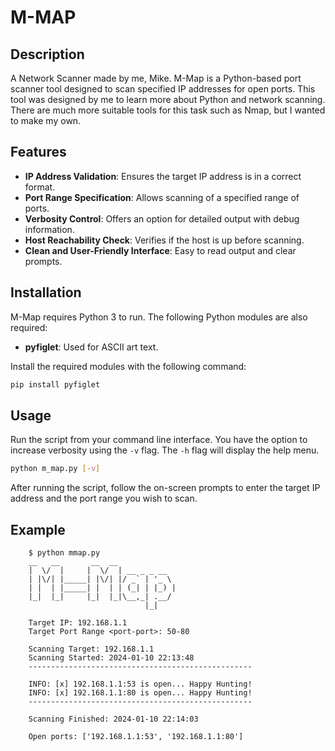 # M-MAP

## Description

A Network Scanner made by me, Mike.
M-Map is a Python-based port scanner tool designed to scan specified IP addresses for open ports. This tool was designed by me to learn more about Python and network scanning. There are much more suitable tools for this task such as Nmap, but I wanted to make my own.

## Features

- **IP Address Validation**: Ensures the target IP address is in a correct format.
- **Port Range Specification**: Allows scanning of a specified range of ports.
- **Verbosity Control**: Offers an option for detailed output with debug information.
- **Host Reachability Check**: Verifies if the host is up before scanning.
- **Clean and User-Friendly Interface**: Easy to read output and clear prompts.

## Installation

M-Map requires Python 3 to run. The following Python modules are also required:

- **pyfiglet**: Used for ASCII art text.

Install the required modules with the following command:

```bash
pip install pyfiglet
```

## Usage

Run the script from your command line interface. You have the option to increase verbosity using the `-v` flag. The `-h` flag will display the help menu.

```bash
python m_map.py [-v]
```

After running the script, follow the on-screen prompts to enter the target IP address and the port range you wish to scan.

## Example

```console
    $ python mmap.py
    __   __       __  __
    |  \/  |     |  \/  | __ _ _ __
    | |\/| |_____| |\/| |/ _` | '_ \
    | |  | |_____| |  | | (_| | |_) |
    |_|  |_|     |_|  |_|\__,_| .__/
                              |_|

    Target IP: 192.168.1.1
    Target Port Range <port-port>: 50-80

    Scanning Target: 192.168.1.1
    Scanning Started: 2024-01-10 22:13:48
    --------------------------------------------------

    INFO: [x] 192.168.1.1:53 is open... Happy Hunting!
    INFO: [x] 192.168.1.1:80 is open... Happy Hunting!
    --------------------------------------------------

    Scanning Finished: 2024-01-10 22:14:03

    Open ports: ['192.168.1.1:53', '192.168.1.1:80']
```
